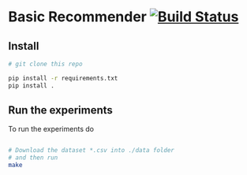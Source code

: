 # Basic Recommender [![Build Status](https://travis-ci.com/kqf/basic-recommender.svg?branch=master)](https://travis-ci.com/kqf/basic-recommender)

## Install
```bash
# git clone this repo

pip install -r requirements.txt
pip install .
```

## Run the experiments 
To run the experiments do
```bash

# Download the dataset *.csv into ./data folder 
# and then run
make 
```
